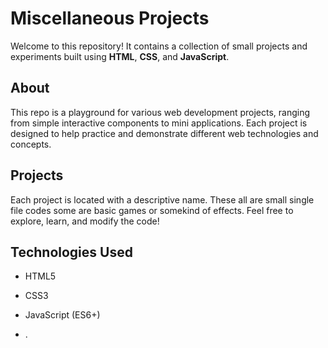 # Miscellaneous Projects

Welcome to this repository! It contains a collection of small projects and experiments built using **HTML**, **CSS**, and **JavaScript**.

## About

This repo is a playground for various web development projects, ranging from simple interactive components to mini applications. Each project is designed to help practice and demonstrate different web technologies and concepts.

## Projects

Each project is located with a descriptive name. These all are small single file codes some are basic games or somekind of effects. Feel free to explore, learn, and modify the code!

## Technologies Used

- HTML5
- CSS3
- JavaScript (ES6+)

- .

